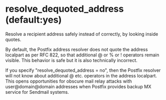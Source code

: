 # resolve_dequoted_address (default:yes) 

 Resolve a recipient address safely instead of correctly, by
looking inside quotes.  

 By default, the Postfix address resolver does not quote the
address localpart as per RFC 822, so that additional @ or % or !
operators remain visible. This behavior is safe but it is also
technically incorrect.  

 If you specify "resolve_dequoted_address = no", then
the Postfix
resolver will not know about additional @ etc. operators in the
address localpart. This opens opportunities for obscure mail relay
attacks with user@domain@domain addresses when Postfix provides
backup MX service for Sendmail systems.  


